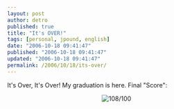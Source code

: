 ```yaml
---
layout: post
author: detro
published: true
title: "It's OVER!"
tags: [personal, jpound, english]
date: "2006-10-18 09:41:47"
published: "2006-10-18 09:41:47"
updated: "2006-10-18 09:41:47"
permalink: /2006/10/18/its-over/
---
```


It's Over, It's Over!
My graduation is here.
Final "Score":
<div align="center">
<img src="http://msig.info/web2v2/(reflect)[c%3D000000]108/110[/c].png" alt="108/100" /></div>
